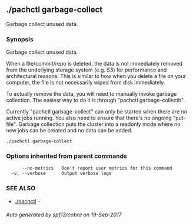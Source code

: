 ## ./pachctl garbage-collect

Garbage collect unused data.

### Synopsis


Garbage collect unused data.

When a file/commit/repo is deleted, the data is not immediately removed from the underlying storage system (e.g. S3) for performance and architectural reasons.  This is similar to how when you delete a file on your computer, the file is not necessarily wiped from disk immediately.

To actually remove the data, you will need to manually invoke garbage collection.  The easiest way to do it is through "pachctl garbage-collecth".

Currently "pachctl garbage-collect" can only be started when there are no active jobs running.  You also need to ensure that there's no ongoing "put-file".  Garbage collection puts the cluster into a readonly mode where no new jobs can be created and no data can be added.


```
./pachctl garbage-collect
```

### Options inherited from parent commands

```
      --no-metrics   Don't report user metrics for this command
  -v, --verbose      Output verbose logs
```

### SEE ALSO
* [./pachctl](./pachctl.md)	 - 

###### Auto generated by spf13/cobra on 19-Sep-2017
